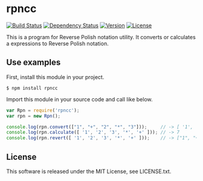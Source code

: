 # rpncc
[![Build Status](https://travis-ci.org/TsutomuNakamura/rpncc.svg?branch=develop)](https://travis-ci.org/TsutomuNakamura/rpncc) [![Dependency Status](https://gemnasium.com/badges/github.com/TsutomuNakamura/rpncc.svg)](https://gemnasium.com/github.com/TsutomuNakamura/rpncc) [![Version](https://img.shields.io/badge/version-1.0.0-blue.svg)](https://github.com/TsutomuNakamura/rpncc) [![License](https://img.shields.io/badge/license-MIT-blue.svg)](https://en.wikipedia.org/wiki/MIT_License)



This is a program for Reverse Polish notation utility.
It converts or calculates a expressions to Reverse Polish notation.

## Use examples
First, install this module in your project.
```console
$ npm install rpncc
```

Import this module in your source code and call like below.
```javascript
var Rpn = require('rpncc');
var rpn = new Rpn();

console.log(rpn.convert(["1", "+", "2", "*", "3"]));     // -> [ '1', '2', '3', '*', '+' ]
console.log(rpn.calculate([ '1', '2', '3', '*', '+' ])); // -> 7
console.log(rpn.revert([ '1', '2', '3', '*', '+' ]));    // -> ["1", "+", "2", "*", "3"]
```

## License
This software is released under the MIT License, see LICENSE.txt.

